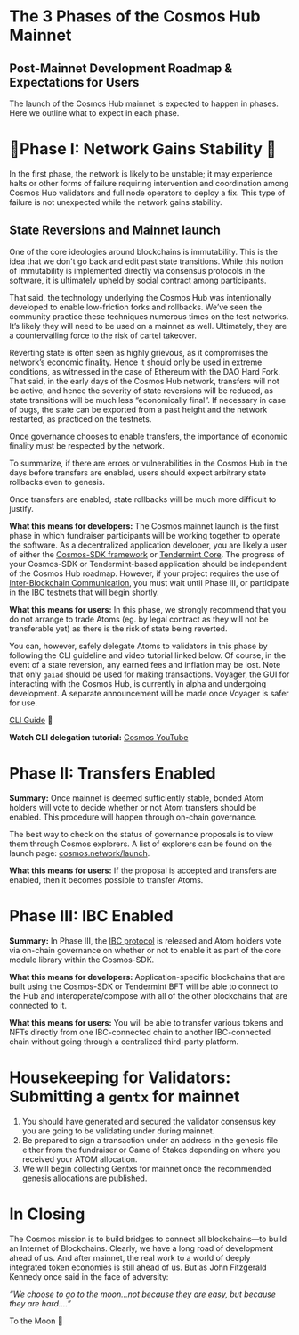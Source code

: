 <!-- markdown-link-check-disable -->
# The 3 Phases of the Cosmos Hub Mainnet
## Post-Mainnet Development Roadmap & Expectations for Users

The launch of the Cosmos Hub mainnet is expected to happen in phases. Here we outline what to expect in each phase.

# 🚨Phase I: Network Gains Stability 🚨

In the first phase, the network is likely to be unstable; it may experience halts or other forms of failure requiring intervention and coordination among Cosmos Hub validators and full node operators to deploy a fix. This type of failure is not unexpected while the network gains stability. 

## State Reversions and Mainnet launch

One of the core ideologies around blockchains is immutability. This is the idea that we don't go 
back and edit past state transitions. While this notion of immutability is implemented directly via consensus protocols in the software, it is ultimately upheld by social contract among participants.

That said, the technology underlying the Cosmos Hub was intentionally developed to enable low-friction forks and rollbacks. We’ve seen the community practice these techniques numerous times on the test networks. It’s likely they will need to be used on a mainnet as well. Ultimately, they are a countervailing force to the risk of cartel takeover.

Reverting state is often seen as highly grievous, as it compromises the network’s economic finality. Hence it should only be used in extreme conditions, as witnessed in the case of Ethereum with the DAO Hard Fork. That said, in the early days of the Cosmos Hub network, transfers will not be active, and hence the severity of state reversions will be reduced, as state transitions will be much less “economically final”. If necessary in case of bugs, the state can be exported from a past height and the network restarted, as practiced on the testnets.

Once governance chooses to enable transfers, the importance of economic finality must be respected by the network.

To summarize, if there are errors or vulnerabilities in the Cosmos Hub in the days before transfers are enabled, users should expect arbitrary state rollbacks even to genesis.

Once transfers are enabled, state rollbacks will be much more difficult to justify. 

**What this means for developers:** The Cosmos mainnet launch is the first phase in which fundraiser participants will be working together to operate the software. As a decentralized application developer, you are likely a user of either the [Cosmos-SDK framework](https://cosmos.network/docs/) or [Tendermint Core](https://tendermint.com/docs/). The progress of your Cosmos-SDK or Tendermint-based application should be independent of the Cosmos Hub roadmap. However, if your project requires the use of [Inter-Blockchain Communication][blog post], you must wait until Phase III, or participate in the IBC testnets that will begin shortly.

**What this means for users:** In this phase, we strongly recommend that you do not arrange to trade Atoms (eg. by legal contract as they will not be transferable yet) as there is the risk of state being reverted.

You can, however, safely delegate Atoms to validators in this phase by following the CLI guideline and video tutorial linked below. Of course, in the event of a state reversion, any earned fees and inflation may be lost. Note that only `gaiad` should be used for making transactions. Voyager, the GUI for interacting with the Cosmos Hub, is currently in alpha and undergoing development. A separate announcement will be made once Voyager is safer for use.

[CLI Guide](../delegators/delegator-guide-cli.md) 🔗

**Watch CLI delegation tutorial:** [Cosmos YouTube](https://www.youtube.com/watch?v=ydZw6o6Mzy0)

# Phase II: Transfers Enabled

**Summary:** Once mainnet is deemed sufficiently stable, bonded Atom holders will vote to decide whether or not Atom transfers should be enabled. This procedure will happen through on-chain governance.

The best way to check on the status of governance proposals is to view them through Cosmos explorers. A list of explorers can be found on the launch page: [cosmos.network/launch](https://cosmos.network/launch). 

**What this means for users:** If the proposal is accepted and transfers are enabled, then it becomes possible to transfer Atoms.

# Phase III: IBC Enabled

**Summary:** In Phase III, the [IBC protocol][ibc] is released and Atom holders vote via on-chain governance on whether or not to enable it as part of the core module library within the Cosmos-SDK. 

**What this means for developers:** Application-specific blockchains that are built using the Cosmos-SDK or Tendermint BFT will be able to connect to the Hub and interoperate/compose with all of the other blockchains that are connected to it.

**What this means for users:** You will be able to transfer various tokens and NFTs directly from one IBC-connected chain to another IBC-connected chain without going through a centralized 
third-party platform.

# Housekeeping for Validators: Submitting a `gentx` for mainnet

1. You should have generated and secured the validator consensus key you are going to be validating under during mainnet.
2. Be prepared to sign a transaction under an address in the genesis file either from the fundraiser or Game of Stakes depending on where you received your ATOM allocation.
3. We will begin collecting Gentxs for mainnet once the recommended genesis allocations are published.

# In Closing
The Cosmos mission is to build bridges to connect all blockchains—to build an Internet of Blockchains. Clearly, we have a long road of development ahead of us. And after mainnet, the real work to a world of deeply integrated token economies is still ahead of us. But as John Fitzgerald Kennedy once said in the face of adversity:

*“We choose to go to the moon...not because they are easy, but because they are hard….”*

To the Moon 🚀


[blog post]: [https://blog.cosmos.network/developer-deep-dive-cosmos-ibc-5855aaf183fe]
[ibc]: [https://docs.cosmos.network/v0.45/ibc/overview.html]
<!-- markdown-link-check-enable -->